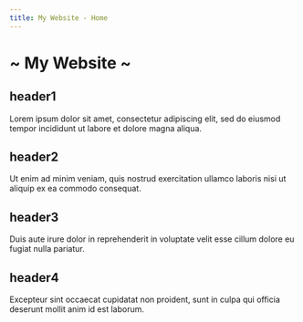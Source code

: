 ```yaml
---
title: My Website - Home
---
```


# ~ My Website ~

## header1

Lorem ipsum dolor sit amet, consectetur adipiscing elit, sed do eiusmod tempor incididunt ut labore et dolore magna aliqua.

## header2

 Ut enim ad minim veniam, quis nostrud exercitation ullamco laboris nisi ut aliquip ex ea commodo consequat. 
 
 ## header3
 
 Duis aute irure dolor in reprehenderit in voluptate velit esse cillum dolore eu fugiat nulla pariatur. 
 
 ## header4 
 
 Excepteur sint occaecat cupidatat non proident, sunt in culpa qui officia deserunt mollit anim id est laborum.